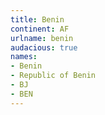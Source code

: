 ```yaml
---
title: Benin
continent: AF
urlname: benin
audacious: true
names:
- Benin
- Republic of Benin
- BJ
- BEN
---
```



